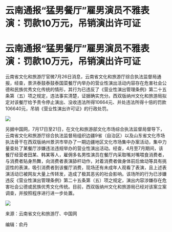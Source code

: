 # 云南通报“猛男餐厅”雇男演员不雅表演：罚款10万元，吊销演出许可证

# 云南通报“猛男餐厅”雇男演员不雅表演：罚款10万元，吊销演出许可证

云南省文化和旅游厅官微7月26日消息，云南省文化和旅游厅综合执法监督局通报，经查，景洪泰鼓泰鼓泰国菜餐厅内举办的营业性演出活动内容存在危害社会公德和民族优秀文化传统的情形，其行为已违反了《营业性演出管理条例》第二十五条第（五）项之规定，违法事实清楚，证据确实充分。西双版纳州文化和旅游局拟定对该餐厅给予责令停止演出、没收违法所得10664元、并处违法所得十倍的罚款106640元，吊销《营业性演出许可证》的行政处罚。

![](https://inews.gtimg.com/om_bt/O0IPQUAMzBv0LHlUDFsSmb8UuAZCE08ed0VtZu7FWJbbMAA/1000)

另据中国网，7月17日至21日，在文化和旅游部文化市场综合执法监督局督导下，云南省文化和旅游厅综合执法监督局组织边疆9省（自治区）以及山东省文化市场执法骨干在西双版纳州景洪市举办了一期边疆地区文化市场集中办案活动，集中力量查处了某餐厅涉嫌违法违规举办的营业性演出活动。经查，4月至7月期间，该餐厅经营者田某、韩某等人，雇佣多名男性演员在餐厅内采取嘴对嘴喂食消费者，与消费者贴身热舞，向消费者表演舔杆动作，对着消费者做身体前后耸动等具有挑逗性的表演，吸引消费者到该餐厅消费，现场还有未成年人观看了表演，且上述表演活动已被网友大量上传转发，造成了极其恶劣的社会影响。该场所的行为已涉嫌违反《营业性演出管理条例》第二十五条第（五）项之规定，演出内容涉嫌存在危害社会公德或民族优秀文化传统。目前，西双版纳州文化和旅游局已经对该案立案调查，并按照程序进行进一步处置。

![](https://inews.gtimg.com/om_bt/O5QyD1xFvgGohKX2I758t6D1cG3Y-ba5y7UOIRimOpz2wAA/1000)

来源：云南省文化和旅游厅、中国网

编辑：俞丹

